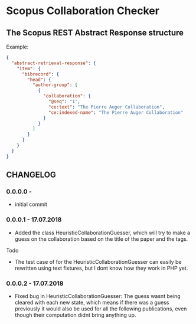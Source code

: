 # Scopus Collaboration Checker

## The Scopus REST Abstract Response structure

Example:
```json
{
  "abstract-retrieval-response": {
    "item": {
      "bibrecord": {
        "head": {
          "author-group": [
            {
              "collaboration": {
                "@seq": "1",
                "ce:text": "The Pierre Auger Collaboration",
                "ce:indexed-name": "The Pierre Auger Collaboration"
              }      
            }
          ]
        }
      }
    }
  }
}
```

## CHANGELOG

### 0.0.0.0 - 

- initial commit

### 0.0.0.1 - 17.07.2018

- Added the class HeuristicCollaborationGuesser, which will try to make a guess on the collaboration 
based on the title of the paper and the tags.

Todo

- The test case of for the HeuristicCollaborationGuesser can easily be rewritten using text fixtures, 
but I dont know how they work in PHP yet.

### 0.0.0.2 - 17.07.2018

- Fixed bug in HeuristicCollaborationGuesser: The guess wasnt being cleared with each new state, which 
means if there was a guess previously it would also be used for all the following publications, even though 
their computation didnt bring anything up.
